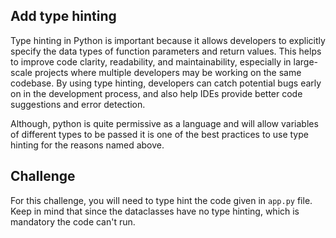 ## Add type hinting

Type hinting in Python is important because it allows developers to explicitly specify the data types of
function parameters and return values. This helps to improve code clarity, readability, and maintainability,
especially in large-scale projects where multiple developers may be working on the same codebase.
By using type hinting, developers can catch potential bugs early on in the development process, and also
help IDEs provide better code suggestions and error detection.

Although, python is quite permissive as a language and will allow variables of different types to be passed it is
one of the best practices to use type hinting for the reasons named above.

## Challenge

For this challenge, you will need to type hint the code given in `app.py` file. Keep in mind that since the dataclasses
have no type hinting, which is mandatory the code can't run.
